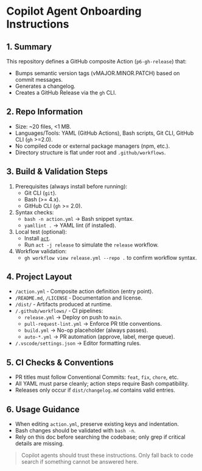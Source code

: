 # Copilot Agent Onboarding Instructions

## 1. Summary
This repository defines a GitHub composite Action (`p6-gh-release`) that:
- Bumps semantic version tags (vMAJOR.MINOR.PATCH) based on commit messages.
- Generates a changelog.
- Creates a GitHub Release via the `gh` CLI.

## 2. Repo Information
- Size: ~20 files, <1 MB.
- Languages/Tools: YAML (GitHub Actions), Bash scripts, Git CLI, GitHub CLI (`gh` >=2.0).
- No compiled code or external package managers (npm, etc.).
- Directory structure is flat under root and `.github/workflows`.

## 3. Build & Validation Steps
1. Prerequisites (always install before running):
   - Git CLI (`git`).
   - Bash (>= 4.x).
   - GitHub CLI (`gh` >= 2.0).
2. Syntax checks:
   - `bash -n action.yml` → Bash snippet syntax.
   - `yamllint .` → YAML lint (if installed).
3. Local test (optional):
   - Install [`act`](https://github.com/nektos/act).
   - Run `act -j release` to simulate the `release` workflow.
4. Workflow validation:
   - `gh workflow view release.yml --repo .` to confirm workflow syntax.

## 4. Project Layout
- `/action.yml` ‑ Composite action definition (entry point).
- `/README.md`, `/LICENSE` ‑ Documentation and license.
- `/dist/` ‑ Artifacts produced at runtime.
- `/.github/workflows/` ‑ CI pipelines:
  - `release.yml` → Deploy on push to `main`.
  - `pull-request-lint.yml` → Enforce PR title conventions.
  - `build.yml` → No-op placeholder (always passes).
  - `auto-*.yml` → PR automation (approve, label, merge queue).
- `/.vscode/settings.json` → Editor formatting rules.

## 5. CI Checks & Conventions
- PR titles must follow Conventional Commits: `feat`, `fix`, `chore`, etc.
- All YAML must parse cleanly; action steps require Bash compatibility.
- Releases only occur if `dist/changelog.md` contains valid entries.

## 6. Usage Guidance
- When editing `action.yml`, preserve existing keys and indentation.
- Bash changes should be validated with `bash -n`.
- Rely on this doc before searching the codebase; only grep if critical details are missing.

> Copilot agents should trust these instructions. Only fall back to code search if something cannot be answered here.
